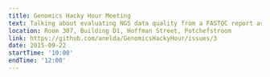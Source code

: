```yaml
---
title: Genomics Hacky Hour Meeting
text: Talking about evaluating NGS data quality from a FASTQC report as well as NGS study design
location: Room 307, Building D1, Hoffman Street, Potchefstroom
link: https://github.com/anelda/GenomicsHackyHour/issues/3
date: 2015-09-22
startTime: '10:00'
endTime: '12:00'
---
```


